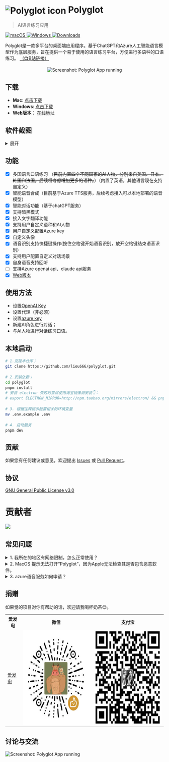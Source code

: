 # <img src="./public/favicon.ico" width="60px" align="center" alt="Polyglot icon"> Polyglot 
>  AI语言练习应用


<p align="left">
<a href="https://github.com/liou666/polyglot/releases" target="_blank">
<img alt="macOS" src="https://img.shields.io/badge/-macOS-black?style=flat-square&logo=apple&logoColor=white" />
</a>
<a href="https://github.com/liou666/polyglot/releases" target="_blank">
<img alt="Windows" src="https://img.shields.io/badge/-Windows-blue?style=flat-square&logo=windows&logoColor=white" />
</a>
<a href="https://github.com/liou666/polyglot/releases" target="_blank">
<img alt="Downloads" src="https://img.shields.io/github/downloads/liou666/polyglot/total.svg?style=flat" />
</a>
</p>

Polyglot是一款多平台的桌面端应用程序。基于ChatGPT和Azure人工智能语言模型作为底层服务，旨在提供一个易于使用的语言练习平台，方便进行多语种的口语练习。 [（📺B站链接）](https://www.bilibili.com/video/BV16L411h7kS/)


<p align="center">
  <img width="" alt="Screenshot: Polyglot App running" src="./screenshot/0.2.1.png">
</p>


## 下载
- **Mac**: [点击下载](https://github.com/liou666/polyglot/releases/download/v0.2.1/Polyglot_0.2.1.dmg)
- **Windows**: [点击下载](https://github.com/liou666/polyglot/releases/download/v0.2.1/Polyglot_0.2.1.exe)
- **Web版本**： [在线地址](https://polyglotai.xyz)
## 软件截图

<details>
<summary>展开</summary>

<p align="center">
  <img width="" alt="Screenshot: Polyglot App running" src="./screenshot/new_chat.png">
</p>

<p align="center">
  <img width="" alt="Screenshot: Polyglot App running" src="./screenshot/voice.png">
</p>

<p align="center">
  <img width="" alt="Screenshot: Polyglot App running" src="./screenshot/setting.png">
</p>

</details>

## 功能
- [x] 多国语言口语练习 （~~目前内置四个不同国家的AI人物，分别来自美国、日本、韩国和法国。后续将考虑增加更多的语种。~~）（内置了英语，其他语言现在支持自定义）
- [x] 智能语音合成（目前基于Azure TTS服务，后续考虑接入可以本地部署的语音模型）
- [x] 智能对话功能（基于chatGPT服务）
- [x] 支持暗黑模式
- [x] 接入文字翻译功能
- [x] 支持用户自定义语种和AI人物
- [x] 用户自定义配置Azure key
- [x] 自定义头像
- [x] 语音识别支持快捷键操作(按住空格键开始语音识别，放开空格键结束语音识别)
- [x] 支持用户配置自定义对话场景
- [x] 自身语音支持回听
- [ ] 支持Azure openai api、claude api服务
- [x] [Web版本](https://polyglotai.xyz)

## 使用方法
+ 设置[OpenAI Key](https://platform.openai.com/account/api-keys)
+ 设置代理（非必须）
+ 设置[azure key](https://portal.azure.com/)
+ 新建AI角色进行对话；
+ 与AI人物进行对话练习口语。

## 本地启动
```bash
# 1.克隆本仓库；
git clone https://github.com/liou666/polyglot.git

# 2.安装依赖；
cd polyglot
pnpm install 
# 安装 electron 失败时尝试使用淘宝镜像源安装👇：
# export ELECTRON_MIRROR=http://npm.taobao.org/mirrors/electron/ && pnpm i

# 3. 根据注释提示配置相关的环境变量
mv .env.example .env

# 4. 启动服务
pnpm dev
```


## 贡献
如果您有任何建议或意见，欢迎提出 [Issues](https://github.com/liou666/polyglot/issues) 或 [ Pull Request](https://github.com/liou666/polyglot/pulls)。


## 协议
[GNU General Public License v3.0](./LICENSE)

# 贡献者
<div>
  <a href="https://github.com/liou666/polyglot/graphs/contributors">
    <img src="https://contrib.rocks/image?repo=liou666/polyglot" />
  </a>
</div>

## 常见问题

<details>
<summary>1. 我所在的地区有网络限制，怎么正常使用？</summary>

v0.2.0版本已兼容了api2d的接口，可以考虑使用[api2d](https://api2d.com/)的国内接口。另外项目支持设置代理，也可以通过自己搭建国内代理进行使用。

</details>

<details>
<summary>2. MacOS 提示无法打开“Polyglot”，因为Apple无法检查其是否包含恶意软件。</summary>

这个错误因为 macOS 操作系统中的 Gatekeeper 安全功能阻止了应用程序的运行。
要解决此问题，请按照以下步骤操作：

打开“系统偏好设置”并点击“安全性与隐私”。
在“通用”选项卡中，您将看到一个消息：“Polyglot”已被阻止。单击“仍要打开”。
或者，你可以单击“打开任何方式”以打开你的应用程序。
（可能需要使用管理员权限来打开应用程序。）

如果不想在每次打开应用程序时都执行这些步骤，则可以的应用程序添加到白名单中，以便在不受阻止的情况下运行。要将您的应用程序添加到白名单中，请执行以下操作：

打开终端并输入以下命令：

```sh
xattr -rd com.apple.quarantine /path/to/Polyglot.app
```
其中，/path/to/Polyglot.app 是你的应用程序的完整路径。

运行命令后，应用程序将被添加到白名单中，Gatekeeper 将不再阻止其运行。
</details>
<details>
<summary>3. azure语音服务如何申请？</summary>

要申请 Azure 语音服务的 API 密钥，可以按照以下步骤进行：

+ 登录 Azure 门户 （https://portal.azure.com/）
+ 转到“Azure 语音服务”页面并单击“添加”按钮
+ 在“创建 Azure 语音服务”窗口中，选择订阅、资源组、区域，并为新服务指定名称
+ 选择“F0”价格层，并单击“创建”
+ 创建完成后，转到新服务的“概述”页面，即可查看密钥和终结点

</details>

## 捐赠
如果觉的项目对你有帮助的话，欢迎请我喝杯奶茶😊。

<table>
  <tr>
    <th>爱发电</th>
    <th>微信</th>
    <th>支付宝</th>
  </tr>
  <tr>
   <td><a target="_blank" href="https://afdian.net/a/liou666">爱发电</a</td>
    <td><img width="300" height="300" alt="" src="./public/donate/zsm.jpg"></td>
    <td><img width="300" height="300"  alt="" src="./public/donate/alipay.jpg"></td>
  </tr>
</table>


## 讨论与交流

<img width="200" alt="Screenshot: Polyglot App running" src="./screenshot/chat.JPG">




